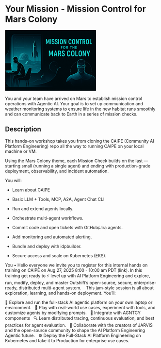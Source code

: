 # Your Mission - Mission Control for Mars Colony

<img src="images/mission-control.svg" alt="Mission Control" width="300">

You and your team have arrived on Mars to establish mission control operations with Agentic AI. Your goal is to set up communication and weather monitoring systems to ensure life in the new habitat runs smoothly and can communicate back to Earth in a series of mission checks.

## Description

This hands-on workshop takes you from cloning the CAIPE (Community AI Platform Engineering) repo all the way to running CAIPE on your local machine or VM.

Using the Mars Colony theme, each Mission Check builds on the last — starting small (running a single agent) and ending with production-grade deployment, observability, and incident automation.

You will:

- Learn about CAIPE

- Basic LLM + Tools, MCP, A2A, Agent Chat CLI

- Run and extend agents locally.

- Orchestrate multi-agent workflows.

- Commit code and open tickets with GitHub/Jira agents.

- Add monitoring and automated alerting.

- Bundle and deploy with idpbuilder.

- Secure access and scale on Kubernetes (EKS).



You • Hello everyone we invite you to  register for this internal hands on training on CAIPE on Aug 27, 2025
8:00 - 10:00 am PDT (link). In this training get ready to ⚡ level up with AI Platform Engineering and explore, run, modify, deploy, and master Outshift’s open-source, secure, enterprise-ready, distributed multi-agent system. 
 
This jam-style session is all about exploration, learning, and hands-on deployment. You’ll:

🚀 Explore and run the full-stack AI agentic platform on your own laptop or environment.
 
🧪 Play with real-world use cases, experiment with tools, and customize agents by modifying prompts.
 
🔌 Integrate with AGNTCY components
 
🔍 Learn distributed tracing, continuous evaluation, and best practices for agent evaluation.
 
🤝 Collaborate with the creators of JARVIS and the open-source community to shape the AI Platform Engineering Agentic future.
 
☸️ Deploy the Full-Stack AI Platform Engineering on Kubernetes and take it to Production for enterprise use cases.
